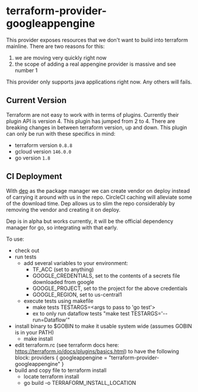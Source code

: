 # terraform-provider-googleappengine
This provider exposes resources that we don't want to build into
terraform mainline.  There are two reasons for this:
1. we are moving very quickly right now
2. the scope of adding a real appengine provider is massive and
   see number 1

This provider only supports java applications right now.  Any others
will fails.

## Current Version
Terraform are not easy to work with in terms of plugins. Currently their
plugin API is version 4. This plugin has jumped from 2 to 4. There are
breaking changes in between terraform version, up and down. This plugin can
only be run with these specifics in mind:
* terraform version `0.8.8`
* gcloud version `146.0.0`
* go version `1.8`

## CI Deployment
With [dep](https://github.com/golang/dep) as the package manager we can
create vendor on deploy instead of carrying it around with us in the repo.
CircleCI caching will alleviate some of the download time. Dep allows us to
slim the repo considerably by removing the vendor and creating it on deploy.

Dep is in alpha but works currently, it will be the official dependency
manager for go, so integrating with that early.

To use:
- check out
- run tests 
  - add several variables to your environment:
    - TF_ACC (set to anything)
    - GOOGLE_CREDENTIALS, set to the contents of a secrets file downloaded from google
    - GOOGLE_PROJECT, set to the project for the above credentials
    - GOOGLE_REGION, set to us-central1
  - execute tests using makefile
    - make tests TESTARGS=<args to pass to 'go test'>
    - ex to only run dataflow tests "make test TESTARGS='--run=Dataflow'"
- install binary to $GOBIN to make it usable system wide (assumes GOBIN is in your PATH)
  - make install
- edit terraform.rc (see terraform docs here: https://terraform.io/docs/plugins/basics.html) to have the
  following block:
  providers {
    googleappengine = "terraform-provider-googleappengine"
  }
- build and copy file to terraform install
  - locate terraform install
  - go build -o TERRAFORM_INSTALL_LOCATION

